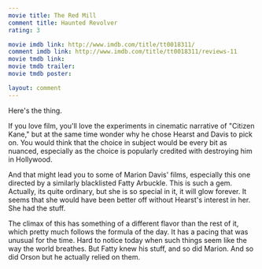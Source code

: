 ```yaml
---
movie title: The Red Mill
comment title: Haunted Revolver
rating: 3

movie imdb link: http://www.imdb.com/title/tt0018311/
comment imdb link: http://www.imdb.com/title/tt0018311/reviews-11
movie tmdb link: 
movie tmdb trailer: 
movie tmdb poster: 

layout: comment
---
```


Here's the thing.

If you love film, you'll love the experiments in cinematic narrative of "Citizen Kane," but at the same time wonder why he chose Hearst and Davis to pick on. You would think that the choice in subject would be every bit as nuanced, especially as the choice is popularly credited with destroying him in Hollywood.

And that might lead you to some of Marion Davis' films, especially this one directed by a similarly blacklisted Fatty Arbuckle. This is such a gem. Actually, its quite ordinary, but she is so special in it, it will glow forever. It seems that she would have been better off without Hearst's interest in her. She had the stuff.

The climax of this has something of a different flavor than the rest of it, which pretty much follows the formula of the day. It has a pacing that was unusual for the time. Hard to notice today when such things seem like the way the world breathes. But Fatty knew his stuff, and so did Marion. And so did Orson but he actually relied on them.